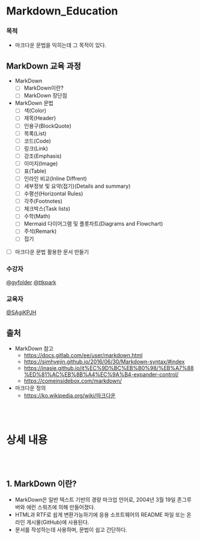 # Markdown_Education


### 목적
-  마크다운 문법을 익히는데 그 목적이 있다.

## MarkDown 교육 과정
- MarkDown
  - [ ] MarkDown이란?
  - [ ] MarkDown 장단점
- MarkDown 문법
  - [ ] 색(Color)
  - [ ] 제목(Header)
  - [ ] 인용구(BlockQuote)
  - [ ] 목록(List)
  - [ ] 코드(Code)
  - [ ] 링크(Link)
  - [ ] 강조(Emphasis)
  - [ ] 이미지(Image)
  - [ ] 표(Table)
  - [ ] 인라인 비교(Inline Diffrent)
  - [ ] 세부정보 및 요약(접기)(Details and summary)
  - [ ] 수평선(Horizontal Rules)
  - [ ] 각주(Footnotes)
  - [ ] 체크박스(Task lists)
  - [ ] 수학(Math)
  - [ ] Mermaid 다이어그램 및 플롯차트(Diagrams and Flowchart)
  - [ ] 주석(Remark)
  - [ ] 접기
- [ ] 마크다운 문법 활용한 문서 만들기




### 수강자
[@gyfolder](https://github.com/gyfolder) [@ttkpark](https://github.com/ttkpark)

### 교육자
[@SAgiKPJH](https://github.com/SAgiKPJH)

## 출처
- MarkDown 참고
  - https://docs.gitlab.com/ee/user/markdown.html
  - https://simhyejin.github.io/2016/06/30/Markdown-syntax/#index
  - https://inasie.github.io/it%EC%9D%BC%EB%B0%98/%EB%A7%88%ED%81%AC%EB%8B%A4%EC%9A%B4-expander-control/
  - https://comeinsidebox.com/markdown/
- 마크다운 정의
  - https://ko.wikipedia.org/wiki/마크다운

<br><br>

# 상세 내용

<br><br>

## 1. MarkDown 이란?
 * MarkDown은 일반 텍스트 기반의 경량 마크업 언어로, 2004년 3월 19일 존그루버와 에런 스워츠에 의해 만들어졌다.
 * HTML과 RTF로 쉽게 변환가능하기에 응용 소프트웨어의 README 파일 또는 온라인 게시물(GitHub)에 사용된다.
 * 문서를 작성하는데 사용하며, 문법이 쉽고 간단하다.

